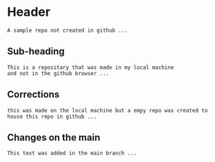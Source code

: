 # Header
    A sample repo not created in github ...

## Sub-heading 
    This is a repositary that was made in my local machine 
    and not in the github browser ...

## Corrections
    this was made on the local machine but a empy repo was created to house this repo in github ...

## Changes on the main 
    This text was added in the main branch ... 